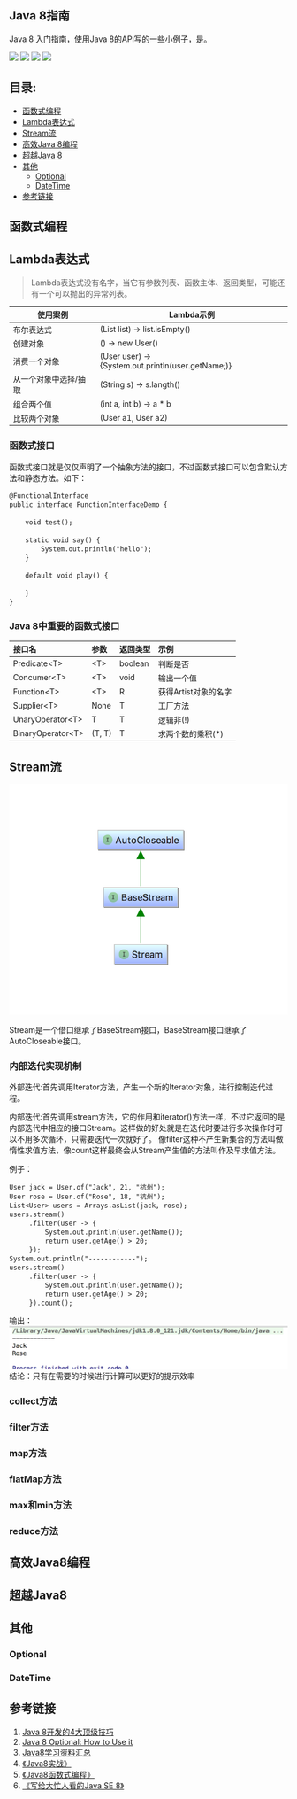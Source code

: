## Java 8指南

Java 8 入门指南，使用Java 8的API写的一些小例子，是。

![](https://img.shields.io/wercker/ci/wercker/docs.svg)
![](https://img.shields.io/badge/java%20support-8-green.svg)
![](https://img.shields.io/badge/coverage-60%25-green.svg)
![](https://img.shields.io/david/strongloop/express.svg)

## 目录:

- [函数式编程](#函数式编程)
- [Lambda表达式](#Lambda表达式)
- [Stream流](#Stream流)
- [高效Java 8编程](#高效Java8编程)
- [超越Java 8](#超越Java8)
- [其他](#其他)
	* [Optional](#Optional) 
	* [DateTime](#DateTime)	
- [参考链接](#参考链接) 	

<a name="函数式编程"></a>
## 函数式编程

<a name="Lambda表达式"></a>
## Lambda表达式

>Lambda表达式没有名字，当它有参数列表、函数主体、返回类型，可能还有一个可以抛出的异常列表。

|使用案例|Lambda示例|
|---|---|
|布尔表达式|(List<String> list) -> list.isEmpty()|
|创建对象|() -> new User()|
|消费一个对象|(User user) -> {System.out.println(user.getName;)}|
|从一个对象中选择/抽取|(String s) -> s.langth()|
|组合两个值|(int a, int b) -> a * b|
|比较两个对象|(User a1, User a2)|

### 函数式接口

 函数式接口就是仅仅声明了一个抽象方法的接口，不过函数式接口可以包含默认方法和静态方法。如下：
	
	@FunctionalInterface
	public interface FunctionInterfaceDemo {
	
	    void test();
	
	    static void say() {
	        System.out.println("hello");
	    }
	
	    default void play() {
	
	    }
	}

### Java 8中重要的函数式接口

|接口名|参数|返回类型|示例|
|:--|:--|:--|:--|
|Predicate\<T>|\<T>|boolean|判断是否|
|Concumer\<T>|\<T>|void|输出一个值|
|Function\<T>|\<T>|R|获得Artist对象的名字|
|Supplier\<T>|None|T|工厂方法|
|UnaryOperator\<T>|T|T|逻辑非(!)|
|BinaryOperator\<T>|(T, T)|T|求两个数的乘积(*)|

<a name="Stream流"></a>
## Stream流

![UML关系图](./img/WX20170422-014241@2x.png)

Stream是一个借口继承了BaseStream接口，BaseStream接口继承了AutoCloseable接口。


### 内部迭代实现机制
外部迭代:首先调用Iterator方法，产生一个新的Iterator对象，进行控制迭代过程。

内部迭代:首先调用stream方法，它的作用和iterator()方法一样，不过它返回的是内部迭代中相应的接口Stream。这样做的好处就是在迭代时要进行多次操作时可以不用多次循环，只需要迭代一次就好了。
像filter这种不产生新集合的方法叫做惰性求值方法，像count这样最终会从Stream产生值的方法叫作及早求值方法。

例子：

	User jack = User.of("Jack", 21, "杭州");
	User rose = User.of("Rose", 18, "杭州");
	List<User> users = Arrays.asList(jack, rose);
	users.stream()
	     .filter(user -> {
	         System.out.println(user.getName());
	         return user.getAge() > 20;
	     });
	System.out.println("------------");
	users.stream()
	     .filter(user -> {
	         System.out.println(user.getName());
	         return user.getAge() > 20;
	     }).count();

输出：
![](./img/WX20170423-004514@2x.png)
结论：只有在需要的时候进行计算可以更好的提示效率
### collect方法
### filter方法
### map方法
### flatMap方法
### max和min方法
### reduce方法

<a name="高效Java8编程"></a>
## 高效Java8编程

<a name="超越Java8"></a>
## 超越Java8

<a name="其他"></a>
## 其他

### Optional


### DateTime

<a name="参考链接"></a>
## 参考链接



1. [Java 8开发的4大顶级技巧](http://www.importnew.com/22417.html)
2. [Java 8 Optional: How to Use it](http://blog.jhades.org/java-8-how-to-use-optional/)
3. [Java8学习资料汇总](http://ifeve.com/java8-learning-resources/)
4. [《Java8实战》](https://book.douban.com/subject/25912747/)
5. [《Java8函数式编程》](https://book.douban.com/subject/26346017/)
6. [《写给大忙人看的Java SE 8》](https://book.douban.com/subject/26274206/comments/hot?p=1)
